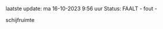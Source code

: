 laatste update: 
ma 16-10-2023  9:56   uur 
Status: FAALT - fout - 
<div class="service R">schijfruimte</div>